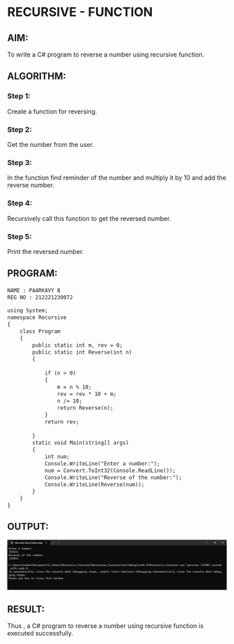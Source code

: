 # RECURSIVE - FUNCTION
## AIM: 
To write a C# program to reverse a number using recursive function.

## ALGORITHM:
### Step 1:
Create a function for reversing.
### Step 2:
Get the number from the user.
### Step 3:
In the function find reminder of the number and multiply it by 10 and add the reverse number.
### Step 4:
Recursively call this function to get the reversed number.
### Step 5:
Print the reversed number.

## PROGRAM:
```
NAME : PAARKAVY B
REG NO : 212221230072
```

```
using System;
namespace Recursive
{
    class Program
    {
        public static int m, rev = 0;
        public static int Reverse(int n)
        {

            if (n > 0)
            {
                m = n % 10;
                rev = rev * 10 + m;
                n /= 10;
                return Reverse(n);
            }
            return rev;

        }
        static void Main(string[] args)
        {
            int num;
            Console.WriteLine("Enter a number:");
            num = Convert.ToInt32(Console.ReadLine());
            Console.WriteLine("Reverse of the number:");
            Console.WriteLine(Reverse(num));
        }
    }
}
```

## OUTPUT:
![output](op1.png)

## RESULT:
Thus , a C# program to reverse a number using recursive function is executed successfully.
